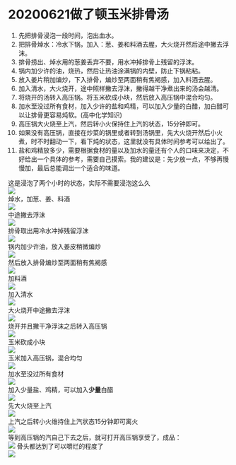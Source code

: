 # 20200621做了顿玉米排骨汤
1. 先把排骨浸泡一段时间，泡出血水。
2. 把排骨焯水：冷水下锅，加入：葱、姜和料酒去腥，大火烧开然后途中撇去浮沫。
3. 排骨捞出、焯水用的葱姜丢弃不要，用水冲掉排骨上残留的浮沫。
4. 锅内加少许的油，烧热，然后让热油涂满锅的内壁，防止下锅粘粘。
5. 放入姜片稍加煸炒，下入排骨，煸炒至两面稍有焦褐感，加入料酒去腥。
6. 加入清水，大火烧开，途中照样撇去浮沫，撇得越干净煮出来的汤会越清。
7. 将烧开的汤转入高压锅。将玉米砍成小块，然后放入高压锅中混合均匀。
8. 加水至没过所有食材，加入少许的盐和鸡精，可以加入少量的白醋，加白醋可以让排骨更容易炖软。(高中化学知识)
9. 高压锅大火烧至上汽，然后转小火保持住上汽的状态，15分钟即可。
10. 如果没有高压锅，直接在炒菜的锅里或者转到汤锅里，先大火烧开然后小火煮，时不时翻动一下，看下炖的状态，这里就没有具体时间参考可以给出了。
11. 盐和鸡精放多少，需要根据食材的量以及加水的量还有个人的口味来决定，不好给出一个具体的参考，需要自己摸索。我的建议是：先少放一点，不够再慢慢加，最后总能调出一个适合的味道。

这是浸泡了两个小时的状态，实际不需要浸泡这么久  
![](images/2020-06-21-23-37-55.png)  
焯水，加葱、姜、料酒  
![](images/2020-06-21-23-38-35.png)  
中途撇去浮沫  
![](images/2020-06-21-23-39-10.png)  
排骨取出用冷水冲掉残留浮沫  
![](images/2020-06-21-23-39-51.png)    
锅内加少许油，放入姜皮稍微煸炒  
![](images/2020-06-21-23-40-51.png)  
然后放入排骨煸炒至两面稍有焦褐感  
![](images/2020-06-21-23-41-27.png)   
加料酒    
![](images/2020-06-21-23-41-49.png)   
加入清水  
![](images/2020-06-21-23-42-33.png)   
大火烧开中途撇去浮沫  
![](images/2020-06-21-23-42-55.png)  
烧开并且撇干净浮沫之后转入高压锅  
![](images/2020-06-21-23-43-44.png)     
玉米砍成小块   
![](images/2020-06-21-23-44-12.png)   
玉米加入高压锅，混合均匀   
![](images/2020-06-21-23-44-37.png)   
加水至没过所有食材  
![](images/2020-06-21-23-45-04.png)   
加入少量盐、鸡精，可以加入**少量**白醋  
![](images/2020-06-21-23-46-05.png)    
先大火烧至上汽  
![](images/2020-06-21-23-46-36.png)   
上汽之后转小火维持住上汽状态15分钟即可离火   
![](images/2020-06-21-23-47-09.png)  
等到高压锅的汽自己下去之后，就可打开高压锅享受了，成品：  
![](images/2020-06-21-23-48-36.png)
骨头都达到了可以嚼烂的程度了  
![](images/2020-06-21-23-49-31.png)

